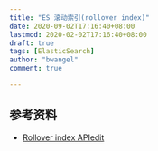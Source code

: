 ```yaml
---
title: "ES 滚动索引(rollover index)"
date: 2020-09-02T17:16:40+08:00
lastmod: 2020-02-02T17:16:40+08:00
draft: true
tags: [ElasticSearch]
author: "bwangel"
comment: true

---
```


## 参考资料

+ [Rollover index APIedit](https://www.elastic.co/guide/en/elasticsearch/reference/master/indices-rollover-index.html)
